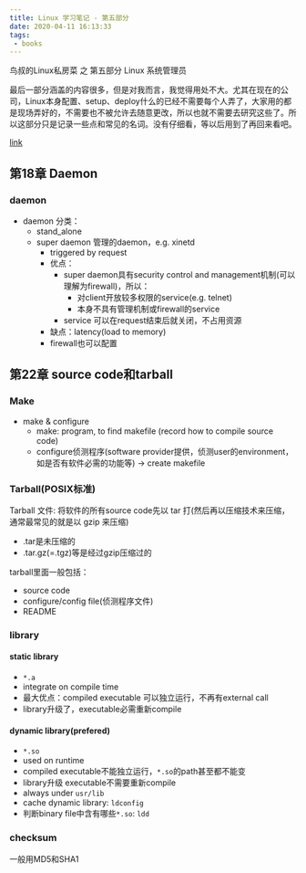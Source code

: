 ```yaml
---
title: Linux 学习笔记 - 第五部分
date: 2020-04-11 16:13:33
tags: 
 - books
---
```


鸟叔的Linux私房菜 之 第五部分 Linux 系统管理员

最后一部分涵盖的内容很多，但是对我而言，我觉得用处不大。尤其在现在的公司，Linux本身配置、setup、deploy什么的已经不需要每个人弄了，大家用的都是现场弄好的，不需要也不被允许去随意更改，所以也就不需要去研究这些了。所以这部分只是记录一些点和常见的名词。没有仔细看，等以后用到了再回来看吧。

[link](http://cn.linux.vbird.org/linux_basic/linux_basic.php#part5)

<!-- more --> 


## 第18章 Daemon

### daemon
* daemon 分类：
  * stand_alone 
  * super daemon 管理的daemon，e.g. xinetd
    * triggered by request
    * 优点：
      * super daemon具有security control and management机制(可以理解为firewall)，所以：
        * 对client开放较多权限的service(e.g. telnet)
        * 本身不具有管理机制或firewall的service
      * service 可以在request结束后就关闭，不占用资源
    * 缺点：latency(load to memory)
    * firewall也可以配置
    
## 第22章 source code和tarball

### Make
* make & configure
  * make: program, to find makefile (record how to compile source code)
  * configure侦测程序(software provider提供，侦测user的environment，如是否有软件必需的功能等) -> create makefile


### Tarball(POSIX标准)
Tarball 文件: 将软件的所有source code先以 tar 打(然后再以压缩技术来压缩，通常最常见的就是以 gzip 来压缩)

* .tar是未压缩的
* .tar.gz(=.tgz)等是经过gzip压缩过的

tarball里面一般包括：
* source code
* configure/config file(侦测程序文件)
* README

### library
#### static library
* `*.a`
* integrate on compile time
* 最大优点：compiled executable 可以独立运行，不再有external call
* library升级了，executable必需重新compile

#### dynamic library(prefered)
* `*.so`
* used on runtime
* compiled executable不能独立运行，`*.so`的path甚至都不能变
* library升级 executable不需要重新compile
* always under `usr/lib`
* cache dynamic library: `ldconfig`
* 判断binary file中含有哪些`*.so`: `ldd`

### checksum
一般用MD5和SHA1



